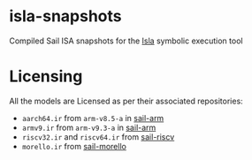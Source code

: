 # isla-snapshots

Compiled Sail ISA snapshots for the [Isla](https://github.com/rems-project/isla) symbolic execution tool

# Licensing

All the models are Licensed as per their associated repositories:

* `aarch64.ir` from `arm-v8.5-a` in [sail-arm](https://github.com/rems-project/sail-arm)
* `armv9.ir` from `arm-v9.3-a` in [sail-arm](https://github.com/rems-project/sail-arm)
* `riscv32.ir` and `riscv64.ir` from [sail-riscv](https://github.com/rems-project/sail-riscv)
* `morello.ir` from [sail-morello](https://github.com/rems-project/sail-morello)

